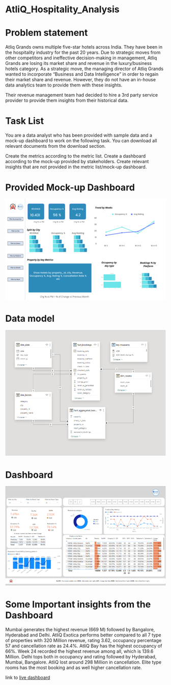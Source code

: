 # AtliQ_Hospitality_Analysis
# Problem statement

Atliq Grands owns multiple five-star hotels across India. They have been in the hospitality industry for the past 20 years. Due to strategic moves from other competitors and ineffective decision-making in management, Atliq Grands are losing its market share and revenue in the luxury/business hotels category. As a strategic move, the managing director of Atliq Grands wanted to incorporate “Business and Data Intelligence” in order to regain their market share and revenue. However, they do not have an in-house data analytics team to provide them with these insights.

Their revenue management team had decided to hire a 3rd party service provider to provide them insights from their historical data.

# Task List

You are a data analyst who has been provided with sample data and a mock-up dashboard to work on the following task. You can download all relevant documents from the download section.

Create the metrics according to the metric list.
Create a dashboard according to the mock-up provided by stakeholders.
Create relevant insights that are not provided in the metric list/mock-up dashboard.
# Provided Mock-up Dashboard
<img src="https://github.com/Sricharan25/AtliQ_Hospitality_Analysis/blob/main/Dataset/mock%20up%20dashboard_atliq%20grands.png">

# Data model

<img src="https://github.com/Sricharan25/AtliQ_Hospitality_Analysis/blob/main/data_model.png">

# Dashboard

<img src="https://github.com/Sricharan25/AtliQ_Hospitality_Analysis/blob/main/dashboard.png">

# Some Important insights from the Dashboard

Mumbai generates the highest revenue (669 M) followed by Bangalore, Hyderabad and Delhi. 
AtliQ Exotica performs better compared to all 7 type of properties with 320 Million revenue, rating 3.62, occupancy percentage 57 and cancellation rate as 24.4%. 
AtliQ Bay has the highest occupancy of 66%. 
Week 24 recorded the highest revenue among all, which is 139.6 Million. 
Delhi tops both in occupancy and rating followed by Hyderabad, Mumbai, Bangalore. 
AtliQ lost around 298 Million in cancellation. 
Elite type rooms has the most booking and as well higher cancellation rate.

link to <a href="https://app.powerbi.com/view?r=eyJrIjoiYThhN2M0MmYtY2YwYS00NDI0LTkzMGEtYmI0ZDJjY2Q2N2UxIiwidCI6ImM2ZTU0OWIzLTVmNDUtNDAzMi1hYWU5LWQ0MjQ0ZGM1YjJjNCJ9">live dashboard</a>
